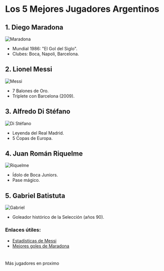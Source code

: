 # Los 5 Mejores Jugadores Argentinos  

## 1. Diego Maradona  
![Maradona](https://vistapointe.net/images/diego-armando-maradona-4.jpg)
- Mundial 1986: "El Gol del Siglo".  
- Clubes: Boca, Napoli, Barcelona.  

## 2. Lionel Messi
![Messi](https://th.bing.com/th/id/OIP.JVoyRlHVswSXEnMHs7QhPQHaE8?w=274&h=185&c=7&r=0&o=5&dpr=1.3&pid=1.7)  
- 7 Balones de Oro.  
- Triplete con Barcelona (2009).  

## 3. Alfredo Di Stéfano
![Di Stéfano](https://i.pinimg.com/originals/c7/70/c9/c770c9357b2d3f3e28d0da890cf4ebb3.jpg)  
- Leyenda del Real Madrid.  
- 5 Copas de Europa.  

## 4. Juan Román Riquelme  
![Riquelme](https://i.pinimg.com/736x/5e/1e/e9/5e1ee9a581dad2d87624232a6035bdd1.jpg)  
- Ídolo de Boca Juniors.  
- Pase mágico.  

## 5. Gabriel Batistuta 
 ![Gabriel](https://th.bing.com/th/id/R.b5b8cc077c883a8ab5bd3327f710b139?rik=aqPpMX1EBSRsBg&riu=http%3a%2f%2f3.bp.blogspot.com%2f-F_zfwKoUpoM%2fTlbLNtORh_I%2fAAAAAAAAA5o%2fnvad1TyGMws%2fs1600%2fGabriel%2bBatistuta%2b2.jpg&ehk=mDiKELTE9dO2wRMp6eqULAklvirhcfe7iAmW6Px3jLw%3d&risl=&pid=ImgRaw&r=0)  
- Goleador histórico de la Selección (años 90).  

### Enlaces útiles:  
- [Estadísticas de Messi](https://fbref.com/messi)  
- [Mejores goles de Maradona](https://youtube.com/maradona-top)

#
Más jugadores en proximo